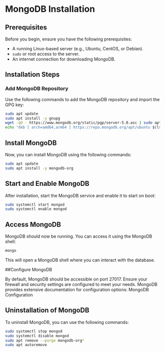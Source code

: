 # MongoDB Installation

## Prerequisites

Before you begin, ensure you have the following prerequisites:

- A running Linux-based server (e.g., Ubuntu, CentOS, or Debian).
- `sudo` or root access to the server.
- An internet connection for downloading MongoDB.

## Installation Steps

### Add MongoDB Repository

Use the following commands to add the MongoDB repository and import the GPG key:

```bash
sudo apt update
sudo apt install -y gnupg
wget -qO - https://www.mongodb.org/static/pgp/server-5.0.asc | sudo apt-key add -
echo "deb [ arch=amd64,arm64 ] https://repo.mongodb.org/apt/ubuntu $(lsb_release -cs)/mongodb-org/5.0 multiverse" | sudo tee /etc/apt/sources.list.d/mongodb-org-5.0.list
```

## Install MongoDB
Now, you can install MongoDB using the following commands:

```bash
sudo apt update
sudo apt install -y mongodb-org
```

## Start and Enable MongoDB
After installation, start the MongoDB service and enable it to start on boot:

```bash
sudo systemctl start mongod
sudo systemctl enable mongod
```

## Access MongoDB
MongoDB should now be running. You can access it using the MongoDB shell:
```bash
mongo
```

This will open a MongoDB shell where you can interact with the database.

##Configure MongoDB

By default, MongoDB should be accessible on port 27017. Ensure your firewall and security settings are configured to meet your needs. MongoDB provides extensive documentation for configuration options: MongoDB Configuration

## Uninstallation of MongoDB
To uninstall MongoDB, you can use the following commands:

```bash
sudo systemctl stop mongod
sudo systemctl disable mongod
sudo apt remove --purge mongodb-org*
sudo apt autoremove
```
